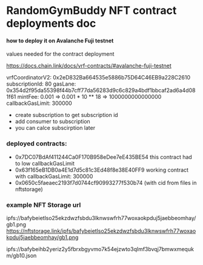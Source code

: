 # RandomGymBuddy NFT contract deployments doc

#### how to deploy it on Avalanche Fuji testnet

values needed for the contract deployment

https://docs.chain.link/docs/vrf-contracts/#avalanche-fuji-testnet

vrfCoordinatorV2: 0x2eD832Ba664535e5886b75D64C46EB9a228C2610
subscriptionId: 80
gasLane: 0x354d2f95da55398f44b7cff77da56283d9c6c829a4bdf1bbcaf2ad6a4d081f61
mintFee: 0.001 => 0.001 * 10 ** 18 => 1000000000000000
callbackGasLimit: 300000

- create subscription to get subscription id
- add consumer to subscription
- you can calce subscirption later

### deployed contracts:
- 0x7DC07BdAf411244Ca0F170B958eDee7eE435BE54
this contract had to low callbackGasLimit
- 0x63f165eB1DB0a4E1d7d5c81c3Ed48f8e38E40FF9
working contract with 
callbackGasLimit: 300000
- 0x0650c5faeaec2193f7d0744cf90993277f530b74
(with cid from files in nftstorage)

### example NFT Storage url

ipfs://bafybeietlso25ekzdwzfsbdu3lknwswfrh77woxaokpduj5jaebbeomhay/gb1.png
https://nftstorage.link/ipfs/bafybeietlso25ekzdwzfsbdu3lknwswfrh77woxaokpduj5jaebbeomhay/gb1.png

ipfs://bafybeihb2yeriz2y5fbrxbgyvmo7k54ejzwto3qlmf3bvqj7bmwxmequkm/gb10.json




